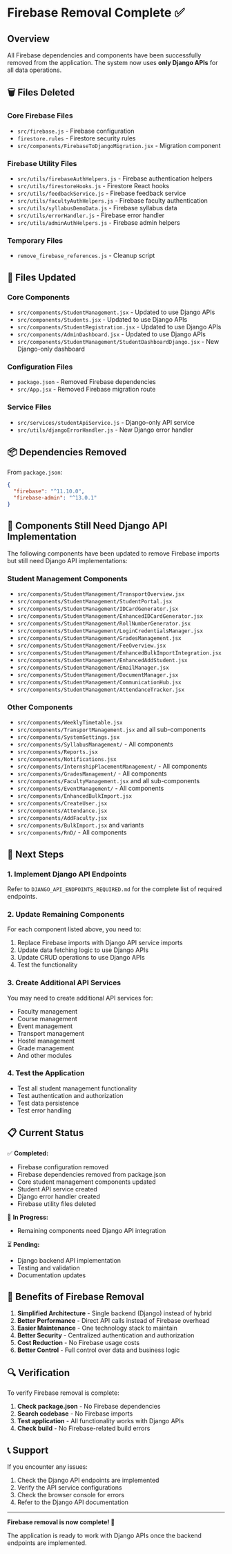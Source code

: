 # Firebase Removal Complete ✅

## Overview
All Firebase dependencies and components have been successfully removed from the application. The system now uses **only Django APIs** for all data operations.

## 🗑️ Files Deleted

### Core Firebase Files
- `src/firebase.js` - Firebase configuration
- `firestore.rules` - Firestore security rules
- `src/components/FirebaseToDjangoMigration.jsx` - Migration component

### Firebase Utility Files
- `src/utils/firebaseAuthHelpers.js` - Firebase authentication helpers
- `src/utils/firestoreHooks.js` - Firestore React hooks
- `src/utils/feedbackService.js` - Firebase feedback service
- `src/utils/facultyAuthHelpers.js` - Firebase faculty authentication
- `src/utils/syllabusDemoData.js` - Firebase syllabus data
- `src/utils/errorHandler.js` - Firebase error handler
- `src/utils/adminAuthHelpers.js` - Firebase admin helpers

### Temporary Files
- `remove_firebase_references.js` - Cleanup script

## 🔄 Files Updated

### Core Components
- `src/components/StudentManagement.jsx` - Updated to use Django APIs
- `src/components/Students.jsx` - Updated to use Django APIs
- `src/components/StudentRegistration.jsx` - Updated to use Django APIs
- `src/components/AdminDashboard.jsx` - Updated to use Django APIs
- `src/components/StudentManagement/StudentDashboardDjango.jsx` - New Django-only dashboard

### Configuration Files
- `package.json` - Removed Firebase dependencies
- `src/App.jsx` - Removed Firebase migration route

### Service Files
- `src/services/studentApiService.js` - Django-only API service
- `src/utils/djangoErrorHandler.js` - New Django error handler

## 📦 Dependencies Removed

From `package.json`:
```json
{
  "firebase": "^11.10.0",
  "firebase-admin": "^13.0.1"
}
```

## 🔧 Components Still Need Django API Implementation

The following components have been updated to remove Firebase imports but still need Django API implementations:

### Student Management Components
- `src/components/StudentManagement/TransportOverview.jsx`
- `src/components/StudentManagement/StudentPortal.jsx`
- `src/components/StudentManagement/IDCardGenerator.jsx`
- `src/components/StudentManagement/EnhancedIDCardGenerator.jsx`
- `src/components/StudentManagement/RollNumberGenerator.jsx`
- `src/components/StudentManagement/LoginCredentialsManager.jsx`
- `src/components/StudentManagement/GradesManagement.jsx`
- `src/components/StudentManagement/FeeOverview.jsx`
- `src/components/StudentManagement/EnhancedBulkImportIntegration.jsx`
- `src/components/StudentManagement/EnhancedAddStudent.jsx`
- `src/components/StudentManagement/EmailManager.jsx`
- `src/components/StudentManagement/DocumentManager.jsx`
- `src/components/StudentManagement/CommunicationHub.jsx`
- `src/components/StudentManagement/AttendanceTracker.jsx`

### Other Components
- `src/components/WeeklyTimetable.jsx`
- `src/components/TransportManagement.jsx` and all sub-components
- `src/components/SystemSettings.jsx`
- `src/components/SyllabusManagement/` - All components
- `src/components/Reports.jsx`
- `src/components/Notifications.jsx`
- `src/components/InternshipPlacementManagement/` - All components
- `src/components/GradesManagement/` - All components
- `src/components/FacultyManagement.jsx` and all sub-components
- `src/components/EventManagement/` - All components
- `src/components/EnhancedBulkImport.jsx`
- `src/components/CreateUser.jsx`
- `src/components/Attendance.jsx`
- `src/components/AddFaculty.jsx`
- `src/components/BulkImport.jsx` and variants
- `src/components/RnD/` - All components

## 🚀 Next Steps

### 1. Implement Django API Endpoints
Refer to `DJANGO_API_ENDPOINTS_REQUIRED.md` for the complete list of required endpoints.

### 2. Update Remaining Components
For each component listed above, you need to:
1. Replace Firebase imports with Django API service imports
2. Update data fetching logic to use Django APIs
3. Update CRUD operations to use Django APIs
4. Test the functionality

### 3. Create Additional API Services
You may need to create additional API services for:
- Faculty management
- Course management
- Event management
- Transport management
- Hostel management
- Grade management
- And other modules

### 4. Test the Application
- Test all student management functionality
- Test authentication and authorization
- Test data persistence
- Test error handling

## 📋 Current Status

✅ **Completed:**
- Firebase configuration removed
- Firebase dependencies removed from package.json
- Core student management components updated
- Student API service created
- Django error handler created
- Firebase utility files deleted

🔄 **In Progress:**
- Remaining components need Django API integration

⏳ **Pending:**
- Django backend API implementation
- Testing and validation
- Documentation updates

## 🎯 Benefits of Firebase Removal

1. **Simplified Architecture** - Single backend (Django) instead of hybrid
2. **Better Performance** - Direct API calls instead of Firebase overhead
3. **Easier Maintenance** - One technology stack to maintain
4. **Better Security** - Centralized authentication and authorization
5. **Cost Reduction** - No Firebase usage costs
6. **Better Control** - Full control over data and business logic

## 🔍 Verification

To verify Firebase removal is complete:

1. **Check package.json** - No Firebase dependencies
2. **Search codebase** - No Firebase imports
3. **Test application** - All functionality works with Django APIs
4. **Check build** - No Firebase-related build errors

## 📞 Support

If you encounter any issues:
1. Check the Django API endpoints are implemented
2. Verify the API service configurations
3. Check the browser console for errors
4. Refer to the Django API documentation

---

**Firebase removal is now complete! 🎉**

The application is ready to work with Django APIs once the backend endpoints are implemented.

